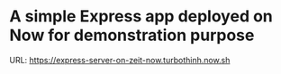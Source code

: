 # A simple Express app deployed on Now for demonstration purpose

URL: https://express-server-on-zeit-now.turbothinh.now.sh
